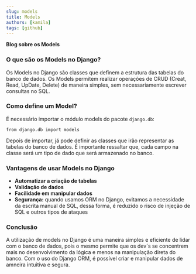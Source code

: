 ```yaml
---
slug: models
title: Models
authors: [kamila]
tags: [github]
---
```


**Blog sobre os Models**

### O que são os Models no Django?
Os Models no Django são classes que definem a estrutura das tabelas do banco de dados. Os Models permitem realizar operações de CRUD (Creat, Read, UpDate, Delete) de maneira simples, sem necessariamente escrever consultas no SQL.

### Como define um Model?
É necessário importar o módulo models do pacote ```django.db```:

```from django.db import models```

Depois de importar, já pode definir as classes que irão representar as tabelas do banco de dados. É importante ressaltar que, cada campo na classe será um tipo de dado que será armazenado no banco.

### Vantagens de usar Models no Django
- **Automatizar a criação de tabelas**
- **Validação de dados**
- **Facilidade em manipular dados**
- **Segurança:** quando usamos ORM no Django, evitamos a necessidade da escrita manual de SQL, dessa forma, é reduzido o risco de injeção de SQL e outros tipos de ataques

### Conclusão
A utilização de models no Django é uma maneira simples e eficiente de lidar com o banco de dados, pois o mesmo permite que os dev´s se concentrem mais no desenvolvimento da lógica e menos na manipulação direta do banco. Com o uso do Django ORM, é possível criar e manipular dados de amneira intuitiva e segura.